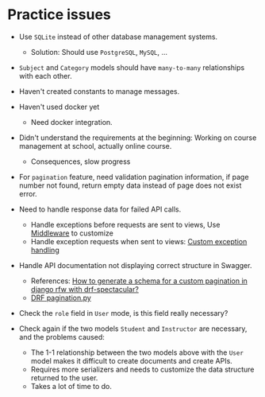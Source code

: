# Practice issues

- Use `SQLite` instead of other database management systems.
  - Solution: Should use `PostgreSQL`, `MySQL`, ...

- `Subject` and `Category` models should have `many-to-many` relationships with each other.

- Haven't created constants to manage messages.

- Haven't used docker yet
  - Need docker integration.

- Didn't understand the requirements at the beginning: Working on course management at school, actually online course.
  - Consequences, slow progress

- For `pagination` feature, need validation pagination information, if page number not found, return empty data instead of page does not exist error.

- Need to handle response data for failed API calls.
  - Handle exceptions before requests are sent to views, Use [Middleware](https://docs.djangoproject.com/en/5.1/topics/http/middleware/) to customize
  - Handle exception requests when sent to views: [Custom exception handling](https://www.django-rest-framework.org/api-guide/exceptions/#custom-exception-handling)

- Handle API documentation not displaying correct structure in Swagger.
  - References: [How to generate a schema for a custom pagination in django rfw with drf-spectacular?](https://stackoverflow.com/questions/71431687/how-to-generate-a-schema-for-a-custom-pagination-in-django-rfw-with-drf-spectacu)
  - [DRF pagination.py](https://github.com/encode/django-rest-framework/blob/master/rest_framework/pagination.py)

- Check the `role` field in `User` mode, is this field really necessary?

- Check again if the two models `Student` and `Instructor` are necessary, and the problems caused:
  - The 1-1 relationship between the two models above with the `User` model makes it difficult to create documents and create APIs.
  - Requires more serializers and needs to customize the data structure returned to the user.
  - Takes a lot of time to do.
